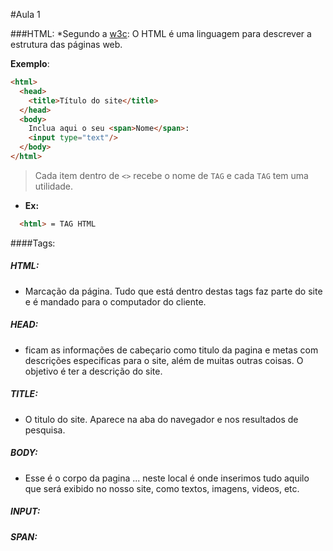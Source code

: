 #Aula 1

###HTML:
*Segundo a [w3c](http://www.w3.org/standards/webdesign/htmlcss): O HTML é uma linguagem para descrever a estrutura das páginas web.

**Exemplo**:
```html
<html>
  <head>
    <title>Título do site</title>
  </head>
  <body>
    Inclua aqui o seu <span>Nome</span>: 
    <input type="text"/>
  </body>
</html>

```
> Cada item dentro de `<>` recebe o nome de `TAG` e cada `TAG` tem uma utilidade. 
* **Ex:** 
```html 
  <html> = TAG HTML 
```

####Tags:

##### HTML: 
* Marcação da página. Tudo que está dentro destas tags faz parte do site e é mandado para o computador do cliente.

##### HEAD:
* ficam as informações de cabeçario como titulo da pagina e metas com descrições especificas para o site, além de muitas outras coisas. O objetivo é ter a descrição do site. 

##### TITLE:
* O titulo do site. Aparece na aba do navegador e nos resultados de pesquisa.

##### BODY:
* Esse é o corpo da pagina ... neste local é onde inserimos tudo aquilo que será exibido no nosso site, como textos, imagens, videos, etc.

##### INPUT:

##### SPAN:
